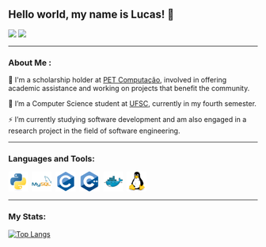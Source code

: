 ## Hello world, my name is Lucas! 👋
<div> 
  <a href = "mailto:lucas.pastredesouza@gmail.com"><img src="https://img.shields.io/badge/-Gmail-%23333?style=for-the-badge&logo=gmail&logoColor=white" target="_blank"></a>
  <a href="https://www.linkedin.com/in/lucaspastre" target="_blank"><img src="https://img.shields.io/badge/-LinkedIn-%230077B5?style=for-the-badge&logo=linkedin&logoColor=white" target="_blank"></a> 
</div>

---
### About Me :

:telescope: I'm a scholarship holder at [PET Computação](https://petcomputacao.ufsc.br/), involved in offering academic assistance and working on projects that benefit the community.

:seedling: I’m a Computer Science student at [UFSC](https://cco.ufsc.br/), currently in my fourth semester.

:zap: I’m currently studying software development and am also engaged in a research project in the field of software engineering.

---
### Languages and Tools:

<div>
  <img src="https://github.com/devicons/devicon/blob/master/icons/python/python-original.svg" title="Python" alt="Python" width="40" height="40"/>&nbsp;
  <img src="https://github.com/devicons/devicon/blob/master/icons/mysql/mysql-original-wordmark.svg" title="MySQL" alt="MySQL" width="40" height="40"/>&nbsp;
  <img src="https://github.com/devicons/devicon/blob/master/icons/c/c-original.svg" title="C" alt="C" width="40" height="40"/>&nbsp;
  <img src="https://github.com/devicons/devicon/blob/master/icons/cplusplus/cplusplus-original.svg" title="C++" alt="C++" width="40" height="40"/>&nbsp;
  <img src="https://github.com/devicons/devicon/blob/master/icons/docker/docker-original.svg" title="Docker" alt="Docker" width="40" height="40"/>&nbsp;
  <img src="https://github.com/devicons/devicon/blob/master/icons/linux/linux-original.svg" title="Linux" alt="Linux" width="40" height="40"/>&nbsp;
</div>

---

### My Stats:

[![Top Langs](https://github-readme-stats.vercel.app/api/top-langs/?username=lucaspastre&layout=compact&theme=vision-friendly-dark)](https://github.com/anuraghazra/github-readme-stats)
